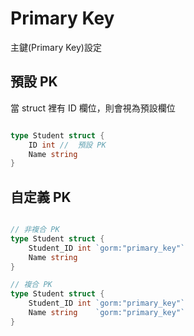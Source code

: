 # Primary Key

主鍵(Primary Key)設定

## 預設 PK

當 struct 裡有 ID 欄位，則會視為預設欄位

```go

type Student struct {
    ID int //  預設 PK
    Name string
}

```

## 自定義 PK


```go

// 非複合 PK
type Student struct {
    Student_ID int `gorm:"primary_key"`
    Name string
}

// 複合 PK
type Student struct {
    Student_ID int `gorm:"primary_key"`
    Name string    `gorm:"primary_key"`
}

```
